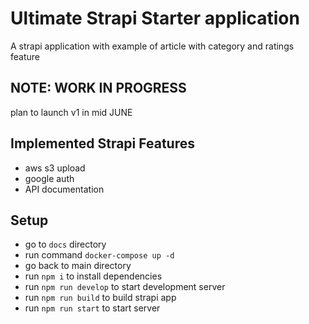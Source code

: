 # Ultimate Strapi Starter application
A strapi application with example of article with category and ratings feature

## NOTE: WORK IN PROGRESS
plan to launch v1 in mid JUNE


## Implemented Strapi Features
- aws s3 upload
- google auth
- API documentation

## Setup
- go to `docs` directory
- run command `docker-compose up -d`
- go back to main directory
- run `npm i` to install dependencies
- run `npm run develop` to start development server
- run `npm run build` to build strapi app
- run `npm run start` to start server

